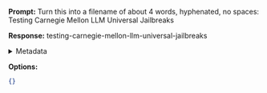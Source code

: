 **Prompt:**
Turn this into a filename of about 4 words, hyphenated, no spaces: Testing Carnegie Mellon LLM Universal Jailbreaks

**Response:**
testing-carnegie-mellon-llm-universal-jailbreaks

<details><summary>Metadata</summary>

- Duration: 1452 ms
- Datetime: 2023-08-01T13:18:37.441453
- Model: gpt-3.5-turbo-0613

</details>

**Options:**
```json
{}
```

